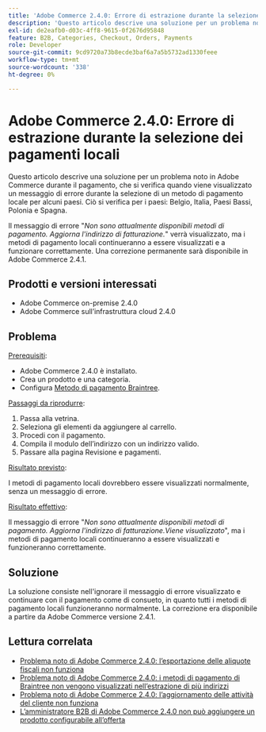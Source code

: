 ```yaml
---
title: 'Adobe Commerce 2.4.0: Errore di estrazione durante la selezione dei pagamenti locali'
description: 'Questo articolo descrive una soluzione per un problema noto in Adobe Commerce durante il pagamento, che si verifica quando viene visualizzato un messaggio di errore durante la selezione di un metodo di pagamento locale per alcuni paesi. Ciò si verifica per i paesi: Belgio, Italia, Paesi Bassi, Polonia e Spagna.'
exl-id: de2eafb0-d03c-4ff8-9615-0f2676d95848
feature: B2B, Categories, Checkout, Orders, Payments
role: Developer
source-git-commit: 9cd9720a73b8ecde3baf6a7a5b5732ad1330feee
workflow-type: tm+mt
source-wordcount: '338'
ht-degree: 0%

---
```


# Adobe Commerce 2.4.0: Errore di estrazione durante la selezione dei pagamenti locali

Questo articolo descrive una soluzione per un problema noto in Adobe Commerce durante il pagamento, che si verifica quando viene visualizzato un messaggio di errore durante la selezione di un metodo di pagamento locale per alcuni paesi. Ciò si verifica per i paesi: Belgio, Italia, Paesi Bassi, Polonia e Spagna.

Il messaggio di errore &quot;*Non sono attualmente disponibili metodi di pagamento. Aggiorna l&#39;indirizzo di fatturazione.*&quot; verrà visualizzato, ma i metodi di pagamento locali continueranno a essere visualizzati e a funzionare correttamente. Una correzione permanente sarà disponibile in Adobe Commerce 2.4.1.

## Prodotti e versioni interessati

* Adobe Commerce on-premise 2.4.0
* Adobe Commerce sull’infrastruttura cloud 2.4.0

## Problema

<u>Prerequisiti</u>:

* Adobe Commerce 2.4.0 è installato.
* Crea un prodotto e una categoria.
* Configura [Metodo di pagamento Braintree](https://developer.adobe.com/commerce/webapi/graphql/payment-methods/braintree/).

<u>Passaggi da riprodurre</u>:

1. Passa alla vetrina.
1. Seleziona gli elementi da aggiungere al carrello.
1. Procedi con il pagamento.
1. Compila il modulo dell’indirizzo con un indirizzo valido.
1. Passare alla pagina Revisione e pagamenti.

<u>Risultato previsto</u>:

I metodi di pagamento locali dovrebbero essere visualizzati normalmente, senza un messaggio di errore.

<u>Risultato effettivo</u>:

Il messaggio di errore &quot;*Non sono attualmente disponibili metodi di pagamento. Aggiorna l&#39;indirizzo di fatturazione.Viene visualizzato*&quot;, ma i metodi di pagamento locali continueranno a essere visualizzati e funzioneranno correttamente.

## Soluzione

La soluzione consiste nell&#39;ignorare il messaggio di errore visualizzato e continuare con il pagamento come di consueto, in quanto tutti i metodi di pagamento locali funzioneranno normalmente. La correzione era disponibile a partire da Adobe Commerce versione 2.4.1.

## Lettura correlata

* [Problema noto di Adobe Commerce 2.4.0: l’esportazione delle aliquote fiscali non funziona](/help/troubleshooting/miscellaneous/magento-2-4-0-known-issue-export-tax-rates-does-not-work.md)
* [Problema noto di Adobe Commerce 2.4.0: i metodi di pagamento di Braintree non vengono visualizzati nell’estrazione di più indirizzi](/help/troubleshooting/payments/magento-2-4-0-braintree-not-in-multiple-addresses-checkout.md)
* [Problema noto di Adobe Commerce 2.4.0: l’aggiornamento delle attività del cliente non funziona](/help/troubleshooting/miscellaneous/magento-2-4-0-refresh-on-customer-activities-does-not-work.md)
* [L’amministratore B2B di Adobe Commerce 2.4.0 non può aggiungere un prodotto configurabile all’offerta](/help/troubleshooting/miscellaneous/magento-2-4-0-b2b-admin-can-t-add-configurable-product-to-quote.md)

